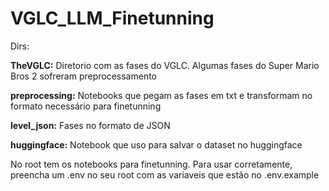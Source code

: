 # VGLC_LLM_Finetunning

Dirs:

**TheVGLC:** Diretorio com as fases do VGLC. Algumas fases do Super Mario Bros 2 sofreram preprocessamento

**preprocessing:** Notebooks que pegam as fases em txt e transformam no formato necessário para finetunning

**level_json:** Fases no formato de JSON

**huggingface:** Notebook que uso para salvar o dataset no huggingface

No root tem os notebooks para finetunning. Para usar corretamente, preencha um .env no seu root com as variaveis que estão no .env.example